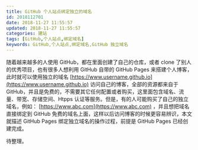 ```yaml
---
title: GitHub 个人站点绑定独立的域名
id: 2018112701
date: 2018-11-27 11:55:57
updated: 2018-11-27 11:55:57
categories: 建站
tags: [GitHub,个人站点,绑定域名]
keywords: GitHub,个人站点,绑定域名,GitHub 独立域名
---
```



随着越来越多的人使用 GitHub，都在里面创建了自己的仓库，或者 clone 了别人的优秀项目，也有很多人想利用 GitHub 自带的 GitHub Pages 来搭建个人博客，此时就可以使用独立的域名 [https://www.username.github.io](https://www.username.github.io) 访问自己的博客，全部的资源都来自于 GitHub，并且是免费的，不需要其它任何配置或者购买，这里面包含域名、流量、带宽、存储空间、Htpps 认证等服务。但是，有的人可能购买了自己的独立域名，例如： [https://www.abc.com](https://www.abc.com) ，并且想把域名直接绑定到 GitHub 免费的域名上面，这样以后访问博客的时候更容易辨识，本文就描述 GitHub Pages 绑定独立域名的操作过程，前提是 GitHub Pages 已经创建完成。


<!-- more -->


待整理。

